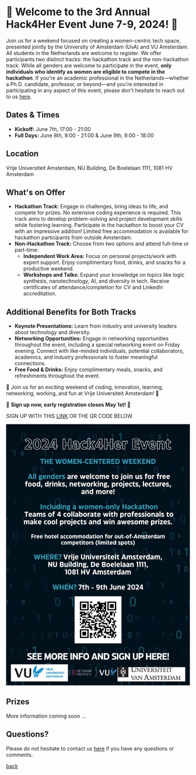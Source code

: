 
# 🌟 Welcome to the 3rd Annual Hack4Her Event June 7-9, 2024! 🌟

Join us for a weekend focused on creating a women-centric tech space, presented jointly by the University of Amsterdam (UvA) and VU Amsterdam. All students in the Netherlands are welcome to register. We offer participants two distinct tracks: the hackathon track and the non-hackathon track. While all genders are welcome to participate in the event, **only individuals who identify as women are eligible to compete in the hackathon**. If you're an academic professional in the Netherlands—whether a Ph.D. candidate, professor, or beyond—and you're interested in participating in any aspect of this event, please don't hesitate to reach out to us [here](mailto:hack4her2024@gmail.com).

## Dates & Times

- **Kickoff:** June 7th, 17:00 - 21:00
- **Full Days:** June 8th, 9:00 - 21:00 & June 9th, 9:00 - 18:00

## Location
Vrije Universiteit Amsterdam, NU Building, De Boelelaan 1111, 1081 HV Amsterdam

## What's on Offer
- **Hackathon Track:** Engage in challenges, bring ideas to life, and compete for prizes. No extensive coding experience is required. This track aims to develop problem-solving and project development skills while fostering learning. Participate in the hackathon to boost your CV with an impressive addition!  Limited free accommodation is available for hackathon participants from outside Amsterdam.
- **Non-Hackathon Track:** Choose from two options and attend full-time or part-time:
  - **Independent Work Area:** Focus on personal projects/work with expert support. Enjoy complimentary food, drinks, and snacks for a productive weekend.
  - **Workshops and Talks:** Expand your knowledge on topics like logic synthesis, nanotechnology, AI, and diversity in tech. Receive certificates of attendance/completion for CV and LinkedIn accreditation.

## Additional Benefits for Both Tracks
- **Keynote Presentations:** Learn from industry and university leaders about technology and diversity.
- **Networking Opportunities:** Engage in networking opportunities throughout the event, including a special networking event on Friday evening. Connect with like-minded individuals, potential collaborators, academics, and industry professionals to foster meaningful connections. 
- **Free Food & Drinks:** Enjoy complimentary meals, snacks, and refreshments throughout the event.

🚀 Join us for an exciting weekend of coding, innovation, learning, networking, working, and fun at Vrije Universiteit Amsterdam! 🚀

🌟 **Sign up now, early registration closes May 1st!** 🌟

SIGN UP WITH THIS [LINK](https://forms.gle/f2CAsBgg9r4Qn591A) OR THE QR CODE BELOW. 


<a href="https://docs.google.com/forms/d/e/1FAIpQLSdRWW-zl_Q58AGoLR0WqIlr7eypdgPIZn3Qo10W4VZH6-PDHg/viewform" target="_blank">
  <img src="assets/images/hack4her_1.jpg" alt="Hackathon Event 2024 Poster" style="max-width:100%;">
</a>

## Prizes
More information coming soon ...

## Questions?
Please do not hesitate to contact us [here](mailto:hack4her2024@gmail.com) if you have any questions or comments. 

[back](./)
